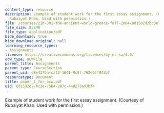 ```yaml
---
content_type: resource
description: Example of student work for the first essay assignment. (Courtesy of
  Rubaiyat Khan. Used with permission.)
file: /courses/21h-301-the-ancient-world-greece-fall-2004/8d1502d2bc3e75b4287c44d275ad3bf4_paper_1_for_ocw.pdf
file_size: 85248
file_type: application/pdf
hide_download: true
hide_download_original: null
learning_resource_types:
- Assignments
license: https://creativecommons.org/licenses/by-nc-sa/4.0/
ocw_type: OCWFile
parent_title: Assignments
parent_type: CourseSection
parent_uid: e8e437ba-caf2-1641-9c9f-762e6ff043bf
resourcetype: Document
title: paper_1_for_ocw.pdf
uid: 8d1502d2-bc3e-75b4-287c-44d275ad3bf4
---
```

Example of student work for the first essay assignment. (Courtesy of Rubaiyat Khan. Used with permission.)